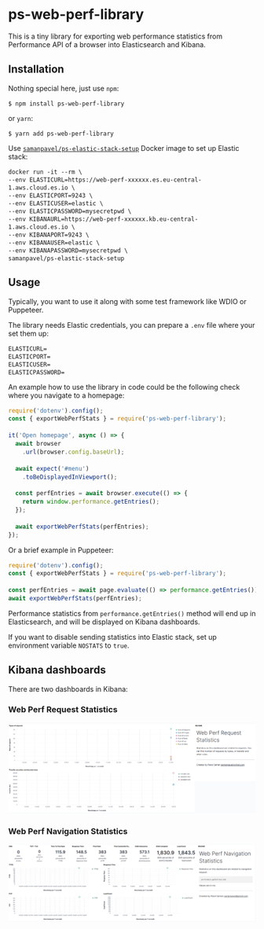 # ps-web-perf-library

This is a tiny library for exporting web performance statistics from Performance API of a browser into Elasticsearch and Kibana.

## Installation

Nothing special here, just use `npm`:

```
$ npm install ps-web-perf-library
```

or `yarn`:

```
$ yarn add ps-web-perf-library
```

Use [`samanpavel/ps-elastic-stack-setup`](https://hub.docker.com/r/samanpavel/ps-elastic-stack-setup) Docker image to set up Elastic stack:

```
docker run -it --rm \
--env ELASTICURL=https://web-perf-xxxxxx.es.eu-central-1.aws.cloud.es.io \
--env ELASTICPORT=9243 \
--env ELASTICUSER=elastic \
--env ELASTICPASSWORD=mysecretpwd \
--env KIBANAURL=https://web-perf-xxxxxx.kb.eu-central-1.aws.cloud.es.io \
--env KIBANAPORT=9243 \
--env KIBANAUSER=elastic \
--env KIBANAPASSWORD=mysecretpwd \
samanpavel/ps-elastic-stack-setup
```

## Usage

Typically, you want to use it along with some test framework like WDIO or Puppeteer.

The library needs Elastic credentials, you can prepare a `.env` file where your set them up:

```
ELASTICURL=
ELASTICPORT=
ELASTICUSER=
ELASTICPASSWORD=
```

An example how to use the library in code could be the following check where you navigate to a homepage:

```javascript
require('dotenv').config();
const { exportWebPerfStats } = require('ps-web-perf-library');

it('Open homepage', async () => {
  await browser
    .url(browser.config.baseUrl);

  await expect('#menu')
    .toBeDisplayedInViewport();

  const perfEntries = await browser.execute(() => {
    return window.performance.getEntries();
  });

  await exportWebPerfStats(perfEntries);
});
```

Or a brief example in Puppeteer:

```javascript
require('dotenv').config();
const { exportWebPerfStats } = require('ps-web-perf-library');

const perfEntries = await page.evaluate(() => performance.getEntries());
await exportWebPerfStats(perfEntries);
```

Performance statistics from `performance.getEntries()` method will end up in Elasticsearch, and will be displayed on Kibana dashboards.

If you want to disable sending statistics into Elastic stack, set up environment variable `NOSTATS` to `true`.

## Kibana dashboards

There are two dashboards in Kibana:

### Web Perf Request Statistics

![image](./static/kibana-requests-dashboard.png)

### Web Perf Navigation Statistics

![image](./static/kibana-navigation-dashboard.png)
